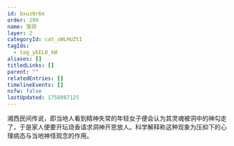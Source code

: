 ```yaml
---
id: bxuz0r6e
order: 299
name: 落洞
layer: 2
categoryId: cat_uWLHUZtI
tagIds:
  - tag_yEEL0_kW
aliases: []
titledLinks: []
parent: ""
relatedEntries: []
timelineEvents: []
nsfw: false
lastUpdated: 1758087125
---
```


湘西民间传说，即当地人看到精神失常的年轻女子便会认为其灵魂被洞中的神勾走了，于是家人便要开坛烧香请求洞神开恩放人。科学解释称这种现象为压抑下的心理病态与当地神怪观念的作用。